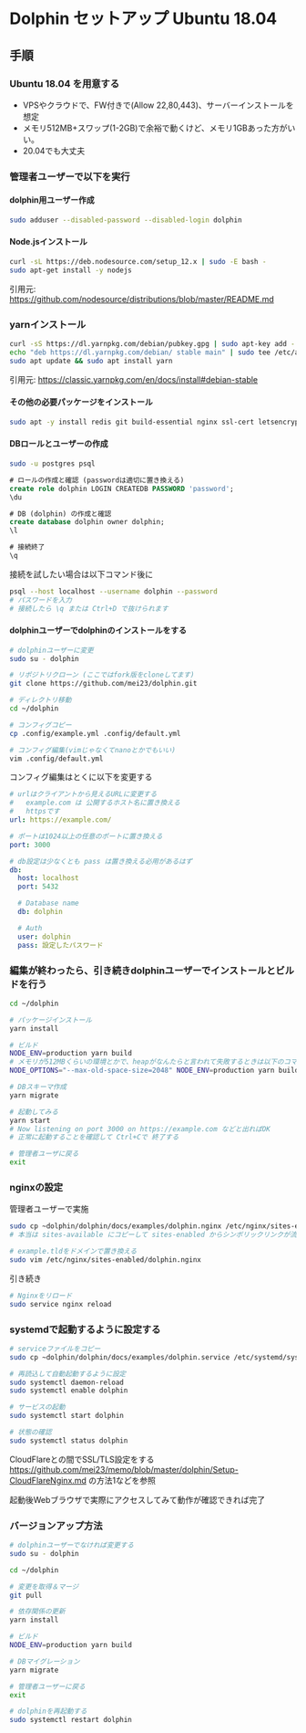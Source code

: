 # Dolphin セットアップ Ubuntu 18.04

## 手順

### Ubuntu 18.04 を用意する

- VPSやクラウドで、FW付きで(Allow 22,80,443)、サーバーインストールを想定
- メモリ512MB+スワップ(1-2GB)で余裕で動くけど、メモリ1GBあった方がいい。
- 20.04でも大丈夫

### 管理者ユーザーで以下を実行

#### dolphin用ユーザー作成
```sh
sudo adduser --disabled-password --disabled-login dolphin
```

#### Node.jsインストール  
```sh
curl -sL https://deb.nodesource.com/setup_12.x | sudo -E bash -
sudo apt-get install -y nodejs
```
引用元: https://github.com/nodesource/distributions/blob/master/README.md


### yarnインストール
```sh
curl -sS https://dl.yarnpkg.com/debian/pubkey.gpg | sudo apt-key add -
echo "deb https://dl.yarnpkg.com/debian/ stable main" | sudo tee /etc/apt/sources.list.d/yarn.list
sudo apt update && sudo apt install yarn
```
引用元: https://classic.yarnpkg.com/en/docs/install#debian-stable

#### その他の必要パッケージをインストール
```sh
sudo apt -y install redis git build-essential nginx ssl-cert letsencrypt ffmpeg postgresql
```

#### DBロールとユーザーの作成

```sh
sudo -u postgres psql
```

```sql
# ロールの作成と確認 (passwordは適切に置き換える)
create role dolphin LOGIN CREATEDB PASSWORD 'password';
\du

# DB (dolphin) の作成と確認
create database dolphin owner dolphin;
\l

# 接続終了
\q
```

接続を試したい場合は以下コマンド後に
```sh
psql --host localhost --username dolphin --password
# パスワードを入力
# 接続したら \q または Ctrl+D で抜けられます
```

#### dolphinユーザーでdolphinのインストールをする
```sh
# dolphinユーザーに変更
sudo su - dolphin

# リポジトリクローン (ここではfork版をcloneしてます)
git clone https://github.com/mei23/dolphin.git

# ディレクトリ移動
cd ~/dolphin

# コンフィグコピー
cp .config/example.yml .config/default.yml

# コンフィグ編集(vimじゃなくてnanoとかでもいい)
vim .config/default.yml

```

コンフィグ編集はとくに以下を変更する

```yml
# urlはクライアントから見えるURLに変更する
#   example.com は 公開するホスト名に置き換える
#   httpsです
url: https://example.com/

# ポートは1024以上の任意のポートに置き換える
port: 3000

# db設定は少なくとも pass は置き換える必用があるはず
db:
  host: localhost
  port: 5432

  # Database name
  db: dolphin

  # Auth
  user: dolphin
  pass: 設定したパスワード
```

### 編集が終わったら、引き続きdolphinユーザーでインストールとビルドを行う
```sh
cd ~/dolphin

# パッケージインストール
yarn install

# ビルド
NODE_ENV=production yarn build
# メモリが512MBくらいの環境とかで、heapがなんたらと言われて失敗するときは以下のコマンドを使用
NODE_OPTIONS="--max-old-space-size=2048" NODE_ENV=production yarn build

# DBスキーマ作成
yarn migrate

# 起動してみる
yarn start
# Now listening on port 3000 on https://example.com などと出ればOK
# 正常に起動することを確認して Ctrl+Cで 終了する

# 管理者ユーザに戻る
exit
```

### nginxの設定

管理者ユーザーで実施
```sh
sudo cp ~dolphin/dolphin/docs/examples/dolphin.nginx /etc/nginx/sites-enabled/
# 本当は sites-available にコピーして sites-enabled からシンボリックリンクが流儀

# example.tldをドメインで置き換える
sudo vim /etc/nginx/sites-enabled/dolphin.nginx
```

引き続き
```sh
# Nginxをリロード
sudo service nginx reload
```

### systemdで起動するように設定する

```sh
# serviceファイルをコピー
sudo cp ~dolphin/dolphin/docs/examples/dolphin.service /etc/systemd/system/

# 再読込して自動起動するように設定
sudo systemctl daemon-reload
sudo systemctl enable dolphin

# サービスの起動
sudo systemctl start dolphin

# 状態の確認
sudo systemctl status dolphin
```

CloudFlareとの間でSSL/TLS設定をする  
https://github.com/mei23/memo/blob/master/dolphin/Setup-CloudFlareNginx.md の方法1などを参照

起動後Webブラウザで実際にアクセスしてみて動作が確認できれば完了

### バージョンアップ方法

```sh
# dolphinユーザーでなければ変更する
sudo su - dolphin

cd ~/dolphin

# 変更を取得＆マージ
git pull

# 依存関係の更新
yarn install

# ビルド
NODE_ENV=production yarn build

# DBマイグレーション
yarn migrate

# 管理者ユーザーに戻る
exit

# dolphinを再起動する
sudo systemctl restart dolphin
```
